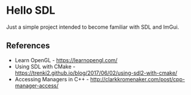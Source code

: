 # Hello SDL

Just a simple project intended to become familiar with SDL and ImGui.

## References

* Learn OpenGL - https://learnopengl.com/
* Using SDL with CMake - https://trenki2.github.io/blog/2017/06/02/using-sdl2-with-cmake/
* Accessing Managers in C++ - http://clarkkromenaker.com/post/cpp-manager-access/
